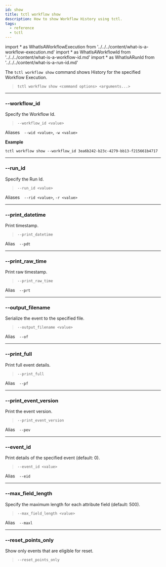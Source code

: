 ```yaml
---
id: show
title: tctl workflow show
description: How to show Workflow History using tctl.
tags:
  - reference
  - tctl
---
```


<!-- prettier-ignore -->
import * as WhatIsAWorkflowExecution from '../../../content/what-is-a-workflow-execution.md'
import * as WhatIsAWorkflowId from '../../../content/what-is-a-workflow-id.md'
import * as WhatIsARunId from '../../../content/what-is-a-run-id.md'

The `tctl workflow show` command shows History for the specified <preview page={WhatIsAWorkflowExecution}>Workflow Execution</preview>.

> `tctl workflow show <command options> <arguments...>`

<hr>

### --workflow_id

Specify the <preview page={WhatIsAWorkflowId}>Workflow Id</preview>.

> `--workflow_id <value>`

Aliases `--wid <value>`, `-w <value>`

**Example**

```
tctl workflow show --workflow_id 3ea6b242-b23c-4279-bb13-f215661b4717
```

<hr>

### --run_id

Specify the <preview page={WhatIsARunId}>Run Id</preview>.

> `--run_id <value>`

Aliases `--rid <value>`, `-r <value>`

<hr>

### --print_datetime

Print timestamp.

> `--print_datetime`

Alias `--pdt`

<hr>

### --print_raw_time

Print raw timestamp.

> `--print_raw_time`

Alias `--prt`

<hr>

### --output_filename

Serialize the event to the specified file.

> `--output_filename <value>`

Alias `--of`

<hr>

### --print_full

Print full event details.

> `--print_full`

Alias `--pf`

<hr>

### --print_event_version

Print the event version.

> `--print_event_version`

Alias `--pev`

<hr>

### --event_id

Print details of the specified event (default: 0).

> `--event_id <value>`

Alias `--eid`

<hr>

### --max_field_length

Specify the maximum length for each attribute field (default: 500).

> `--max_field_length <value>`

Alias `--maxl`

<hr>

### --reset_points_only

Show only events that are eligible for reset.

> `--reset_points_only`

